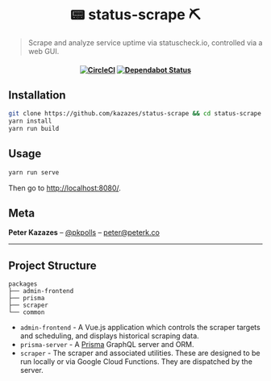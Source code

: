 <h1 align="center">
📟 status-scrape ⛏
</h1>

> Scrape and analyze service uptime via statuscheck.io, controlled via a web GUI.

<h4 align="center">

[![CircleCI](https://circleci.com/gh/kazazes/status-scrape.svg?style=shield&circle-token=89eb1acb780525c0aad93ed2ca7d0c34db9ec386&)](https://circleci.com/gh/kazazes/status-scrape)
[![Dependabot Status](https://api.dependabot.com/badges/status?host=github&repo=kazazes/status-scrape&identifier=150507884)](https://dependabot.com)

</span>

## Installation

```bash
git clone https://github.com/kazazes/status-scrape && cd status-scrape
yarn install
yarn run build
```

## Usage

```bash
yarn run serve
```

Then go to [http://localhost:8080/](http://localhost:8080/).

## Meta

**Peter Kazazes** – [@pkpolls](https://twitter.com/pkpolls) – peter@peterk.co

---

## Project Structure

```
packages
├── admin-frontend
├── prisma
├── scraper
└── common
```

- `admin-frontend` - A Vue.js application which controls the scraper targets and scheduling, and displays historical scraping data.
- `prisma-server` - A [Prisma](https://prisma.io) GraphQL server and ORM.
- `scraper` - The scraper and associated utilities. These are designed to be run locally or via Google Cloud Functions. They are dispatched by the server.
